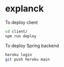 # explanck

To deploy client

```bash
cd client/
npm run deploy
```

To deploy Spring backend

```bash
heroku login
git push heroku main
```
